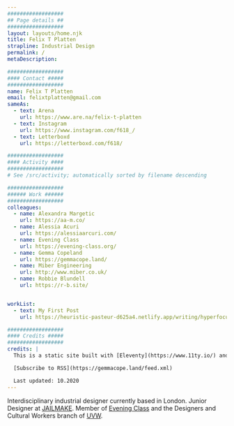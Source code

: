 ```yaml
---
##################
## Page details ##
##################
layout: layouts/home.njk
title: Felix T Platten
strapline: Industrial Design
permalink: /
metaDescription:

##################
#### Contact #####
##################
name: Felix T Platten
email: felixtplatten@gmail.com
sameAs:
  - text: Arena
    url: https://www.are.na/felix-t-platten
  - text: Instagram
    url: https://www.instagram.com/f618_/
  - text: Letterboxd
    url: https://letterboxd.com/f618/

##################
#### Activity ####
##################
# See /src/activity; automatically sorted by filename descending

##################
###### Work ######
##################
colleagues:
  - name: Alexandra Margetic
    url: https://aa-m.co/
  - name: Alessia Acuri 
    url: https://alessiaarcuri.com/
  - name: Evening Class
    url: https://evening-class.org/
  - name: Gemma Copeland
    url: https://gemmacope.land/
  - name: Miber Engineering
    url: http://www.miber.co.uk/
  - name: Robbie Blundell
    url: https://r-b.site/


workList:
  - text: My First Post
    url: https://heuristic-pasteur-d625a4.netlify.app/writing/hyperfocus/

##################
#### Credits #####
##################
credits: |
  This is a static site built with [Eleventy](https://www.11ty.io/) and [Arena](https://www.are.na/) by Piper Haywood. If you’re interested, you can check out the [Github repo](https://github.com/GemCopeland/personal-website). Your data isn’t collected when using this site.

  [Subscribe to RSS](https://gemmacope.land/feed.xml)

  Last updated: 10.2020
---
```


Interdisciplinary industrial designer currently based in London. Junior Designer at [JAILMAKE](https://jailmake.com). Member of [Evening Class](https://evening-class.org) and the Designers and Cultural Workers branch of [UVW](https://twitter.com/UVW_DCW).
